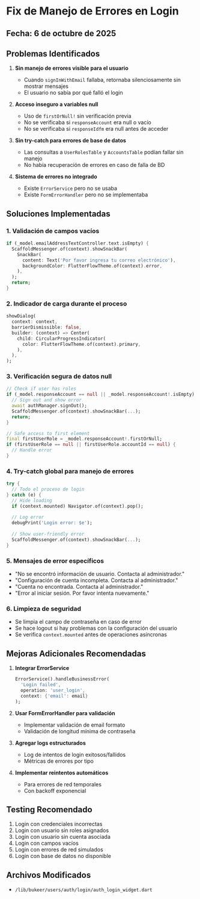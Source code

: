 # Fix de Manejo de Errores en Login

## Fecha: 6 de octubre de 2025

## Problemas Identificados

1. **Sin manejo de errores visible para el usuario**
   - Cuando `signInWithEmail` fallaba, retornaba silenciosamente sin mostrar mensajes
   - El usuario no sabía por qué falló el login

2. **Acceso inseguro a variables null**
   - Uso de `firstOrNull!` sin verificación previa
   - No se verificaba si `responseAccount` era null o vacío
   - No se verificaba si `responseIdfm` era null antes de acceder

3. **Sin try-catch para errores de base de datos**
   - Las consultas a `UserRolesTable` y `AccountsTable` podían fallar sin manejo
   - No había recuperación de errores en caso de falla de BD

4. **Sistema de errores no integrado**
   - Existe `ErrorService` pero no se usaba
   - Existe `FormErrorHandler` pero no se implementaba

## Soluciones Implementadas

### 1. Validación de campos vacíos
```dart
if (_model.emailAddressTextController.text.isEmpty) {
  ScaffoldMessenger.of(context).showSnackBar(
    SnackBar(
      content: Text('Por favor ingresa tu correo electrónico'),
      backgroundColor: FlutterFlowTheme.of(context).error,
    ),
  );
  return;
}
```

### 2. Indicador de carga durante el proceso
```dart
showDialog(
  context: context,
  barrierDismissible: false,
  builder: (context) => Center(
    child: CircularProgressIndicator(
      color: FlutterFlowTheme.of(context).primary,
    ),
  ),
);
```

### 3. Verificación segura de datos null
```dart
// Check if user has roles
if (_model.responseAccount == null || _model.responseAccount!.isEmpty) {
  // Sign out and show error
  await authManager.signOut();
  ScaffoldMessenger.of(context).showSnackBar(...);
  return;
}

// Safe access to first element
final firstUserRole = _model.responseAccount!.firstOrNull;
if (firstUserRole == null || firstUserRole.accountId == null) {
  // Handle error
}
```

### 4. Try-catch global para manejo de errores
```dart
try {
  // Todo el proceso de login
} catch (e) {
  // Hide loading
  if (context.mounted) Navigator.of(context).pop();
  
  // Log error
  debugPrint('Login error: $e');
  
  // Show user-friendly error
  ScaffoldMessenger.of(context).showSnackBar(...);
}
```

### 5. Mensajes de error específicos
- "No se encontró información de usuario. Contacta al administrador."
- "Configuración de cuenta incompleta. Contacta al administrador."
- "Cuenta no encontrada. Contacta al administrador."
- "Error al iniciar sesión. Por favor intenta nuevamente."

### 6. Limpieza de seguridad
- Se limpia el campo de contraseña en caso de error
- Se hace logout si hay problemas con la configuración del usuario
- Se verifica `context.mounted` antes de operaciones asíncronas

## Mejoras Adicionales Recomendadas

1. **Integrar ErrorService**
   ```dart
   ErrorService().handleBusinessError(
     'Login failed',
     operation: 'user_login',
     context: {'email': email}
   );
   ```

2. **Usar FormErrorHandler para validación**
   - Implementar validación de email formato
   - Validación de longitud mínima de contraseña

3. **Agregar logs estructurados**
   - Log de intentos de login exitosos/fallidos
   - Métricas de errores por tipo

4. **Implementar reintentos automáticos**
   - Para errores de red temporales
   - Con backoff exponencial

## Testing Recomendado

1. Login con credenciales incorrectas
2. Login con usuario sin roles asignados
3. Login con usuario sin cuenta asociada
4. Login con campos vacíos
5. Login con errores de red simulados
6. Login con base de datos no disponible

## Archivos Modificados

- `/lib/bukeer/users/auth/login/auth_login_widget.dart`